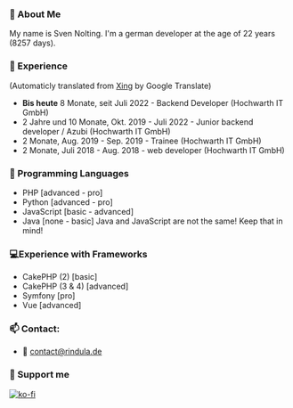 ### 👋 About Me
My name is Sven Nolting. I'm a german developer at the age of 22 years (8257 days).
### 📑 Experience
(Automaticly translated from [Xing](https://www.xing.com/profile/Sven_Nolting3) by Google Translate)

- **Bis heute** 8 Monate, seit Juli 2022 - Backend Developer (Hochwarth IT GmbH)
- 2 Jahre und 10 Monate, Okt. 2019 - Juli 2022 - Junior backend developer / Azubi (Hochwarth IT GmbH)
- 2 Monate, Aug. 2019 - Sep. 2019 - Trainee (Hochwarth IT GmbH)
- 2 Monate, Juli 2018 - Aug. 2018 - web developer (Hochwarth IT GmbH)
### 💬 Programming Languages
- PHP [advanced - pro]
- Python [advanced - pro]
- JavaScript [basic - advanced]
- Java [none - basic]
Java and JavaScript are not the same! Keep that in mind!
### 💻Experience with Frameworks
- CakePHP (2) [basic]
- CakePHP (3 & 4) [advanced]
- Symfony [pro]
- Vue [advanced]
### 📫 Contact:
  - 📧 contact@rindula.de
### 💸 Support me
[![ko-fi](https://ko-fi.com/img/githubbutton_sm.svg)](https://ko-fi.com/U6U74OYFS)
